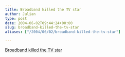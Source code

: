 ```yaml
---
title: Broadband killed the TV star
author: Julian
type: post
date: 2004-06-02T09:44:24+00:00
slug: broadband-killed-the-tv-star 
aliases: ["/2004/06/02/broadband-killed-the-tv-star"]

---
```

[Broadband killed the TV star][1]

 [1]: https://www.theregister.co.uk/2004/05/27/broadband_threatens_tv/